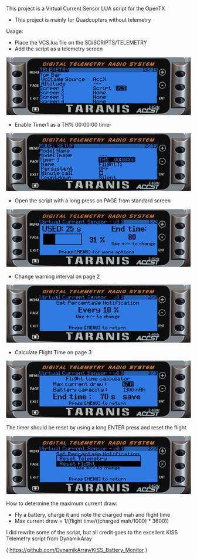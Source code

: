This project is a Virtual Current Sensor LUA script for the OpenTX

* This project is mainly for Quadcopters without telemetry

Usage:

* Place the VCS.lua file on the SD/SCRIPTS/TELEMETRY
* Add the script as a telemetry screen

![Screenshot](images/ss_lua_script.png)

* Enable Timer1 as a TH% 00:00:00 timer

![Screenshot](images/ss_th_procent.png)

* Open the script with a long press on PAGE from standard screen

![Screenshot](images/ss_page1.png)

* Change warning interval on page 2

![Screenshot](images/ss_page2.png)

* Calculate Flight Time on page 3

![Screenshot](images/ss_ftc.png)

The timer should be reset by using a long ENTER press and reset the flight

![Screenshot](images/ss_reset.png)

How to determine the maximum current draw:

* Fly a battery, charge it and note the charged mah and flight time
* Max current draw = 1/(flight time/((charged mah/1000) * 3600))


I did rewrite some of the script, but all credit goes to the excellent KISS Telemetry script from DynamikAray 

( https://github.com/DynamikArray/KISS_Battery_Monitor )
